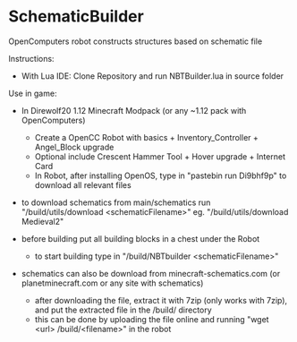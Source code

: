 # SchematicBuilder
OpenComputers robot constructs structures based on schematic file  

Instructions: 
- With Lua IDE: Clone Repository and run NBTBuilder.lua in source folder  

Use in game:
 - In Direwolf20 1.12 Minecraft Modpack (or any ~1.12 pack with OpenComputers) 
   - Create a OpenCC Robot with basics + Inventory_Controller + Angel_Block upgrade
   - Optional include Crescent Hammer Tool + Hover upgrade + Internet Card
   - In Robot, after installing OpenOS, type in "pastebin run Di9bhf9p" to download all relevant files  

 - to download schematics from main/schematics run "/build/utils/download \<schematicFilename\>" eg. "/build/utils/download Medieval2"  

 - before building put all building blocks in a chest under the Robot
    - to start building type in "/build/NBTbuilder \<schematicFilename\>"  

 - schematics can also be download from minecraft-schematics.com (or planetminecraft.com or any site with schematics)
   - after downloading the file, extract it with 7zip (only works with 7zip), and put the extracted file in the /build/ directory
   - this can be done by uploading the file online and running "wget \<url\> /build/\<filename\>" in the robot  
